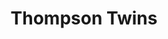---
title: "Thompson Twins"
summary: "Formed in 1977 in Sheffield and London by and the two guitarists and with drummer joining soon afterwards after some line-up changes. They arrived in London and self-released their debut single \"Squares And Triangles\" in 1980. After their debut album they recruited 's bassist and New Zealand saxophonist and their septet was in full gear with . After they completed their third album and left the group and formed the short lived act as well as that went on as a session musician As a trio Thompson Twins reached their commercial peak with their \"Into The Gap\" album and the five singles that spawned, managing to conquer the american market as well. went solo in May 1986 and the group continued as a duo releasing three more albums. The band released eight albums in total. In 1993, Bailey and Currie started the electronic project ."
image: "thompson-twins.jpg"
---